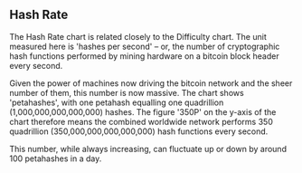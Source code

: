 ## Hash Rate

The Hash Rate chart is related closely to the Difficulty chart. The unit measured here is 'hashes per second' – or, the number of cryptographic hash functions performed by mining hardware on a bitcoin block header every second.

Given the power of machines now driving the bitcoin network and the sheer number of them, this number is now massive. The chart shows 'petahashes', with one petahash equalling one quadrillion (1,000,000,000,000,000) hashes. The figure '350P' on the y-axis of the chart therefore means the combined worldwide network performs 350 quadrillion (350,000,000,000,000,000) hash functions every second.

This number, while always increasing, can fluctuate up or down by around 100 petahashes in a day.
